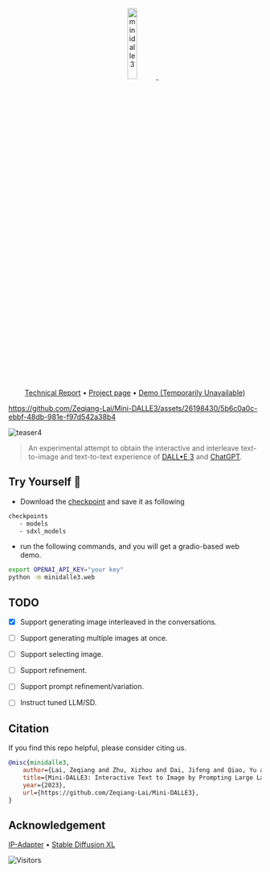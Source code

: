 <p align="center">
<a href="https://minidalle3.github.io/">
    <img src="https://github.com/Zeqiang-Lai/Mini-DALLE3/assets/26198430/9594f306-cc1a-4a92-bca2-0c64e8daf9c9" alt="minidalle3" width="19%">
    </a> &ensp; 
</p>

<p align="center">
<a href="http://arxiv.org/abs/2310.07653">Technical Report</a> •
<a href="https://minidalle3.github.io/">Project page</a> •
<a href="#">Demo (Temporarily Unavailable)</a>
</p>


https://github.com/Zeqiang-Lai/Mini-DALLE3/assets/26198430/5b6c0a0c-ebbf-48db-981e-f97d542a38b4



![teaser4](https://github.com/Zeqiang-Lai/Mini-DALLE3/assets/26198430/1f17e3c3-6804-4c4e-9266-e902ecedeae8)


> An experimental attempt to obtain the interactive and interleave text-to-image and text-to-text experience of [DALL•E 3](https://openai.com/dall-e-3) and [ChatGPT](https://openai.com/chatgpt).

## Try Yourself 🤗 

- Download the [checkpoint](https://huggingface.co/h94/IP-Adapter) and save it as following 
```bash
checkpoints
   - models
   - sdxl_models
```

- run the following commands, and you will get a gradio-based web demo.

```bash
export OPENAI_API_KEY="your key"
python -m minidalle3.web
```

## TODO

- [x] Support generating image interleaved in the conversations.
- [ ] Support generating multiple images at once.
- [ ] Support selecting image.
- [ ] Support refinement.
- [ ] Support prompt refinement/variation.
- [ ] Instruct tuned LLM/SD.


## Citation

If you find this repo helpful, please consider citing us.

```bibtex
@misc{minidalle3,
    author={Lai, Zeqiang and Zhu, Xizhou and Dai, Jifeng and Qiao, Yu and Wang, Wenhai},
    title={Mini-DALLE3: Interactive Text to Image by Prompting Large Language Models},
    year={2023},
    url={https://github.com/Zeqiang-Lai/Mini-DALLE3},
}
```

## Acknowledgement

[IP-Adapter](https://github.com/tencent-ailab/IP-Adapter) • [Stable Diffusion XL](https://huggingface.co/stabilityai/stable-diffusion-xl-base-1.0)

![Visitors](https://api.visitorbadge.io/api/visitors?path=https%3A%2F%2Fgithub.com%2FZeqiang-Lai%2FMini-DALLE3&countColor=%23263759&style=flat)
